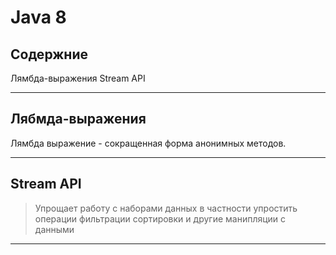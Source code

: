 # Java 8

## Содержние

Лямбда-выражения
Stream API

---

## Лябмда-выражения

Лямбда выражение - сокращенная форма анонимных методов.

---

## Stream API
> Упрощает работу с наборами данных в частности упростить операции фильтрации сортировки и другие манипляции с данными



---

